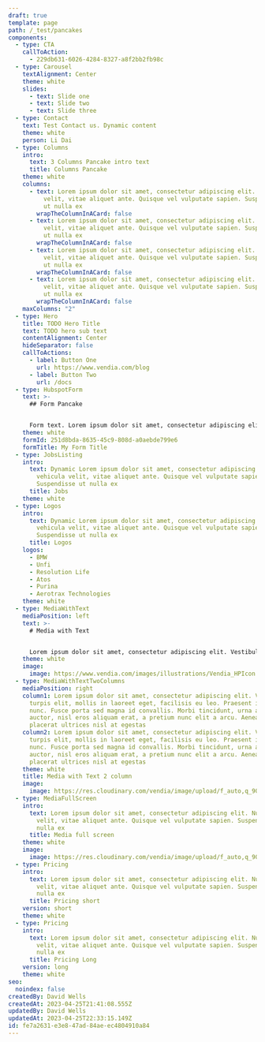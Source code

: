 ```yaml
---
draft: true
template: page
path: /_test/pancakes
components:
  - type: CTA
    callToAction:
      - 229db631-6026-4284-8327-a8f2bb2fb98c
  - type: Carousel
    textAlignment: Center
    theme: white
    slides:
      - text: Slide one
      - text: Slide two
      - text: Slide three
  - type: Contact
    text: Test Contact us. Dynamic content
    theme: white
    person: Li Dai
  - type: Columns
    intro:
      text: 3 Columns Pancake intro text
      title: Columns Pancake
    theme: white
    columns:
      - text: Lorem ipsum dolor sit amet, consectetur adipiscing elit. Nullam a vehicula
          velit, vitae aliquet ante. Quisque vel vulputate sapien. Suspendisse
          ut nulla ex
        wrapTheColumnInACard: false
      - text: Lorem ipsum dolor sit amet, consectetur adipiscing elit. Nullam a vehicula
          velit, vitae aliquet ante. Quisque vel vulputate sapien. Suspendisse
          ut nulla ex
        wrapTheColumnInACard: false
      - text: Lorem ipsum dolor sit amet, consectetur adipiscing elit. Nullam a vehicula
          velit, vitae aliquet ante. Quisque vel vulputate sapien. Suspendisse
          ut nulla ex
        wrapTheColumnInACard: false
      - text: Lorem ipsum dolor sit amet, consectetur adipiscing elit. Nullam a vehicula
          velit, vitae aliquet ante. Quisque vel vulputate sapien. Suspendisse
          ut nulla ex
        wrapTheColumnInACard: false
    maxColumns: "2"
  - type: Hero
    title: TODO Hero Title
    text: TODO hero sub text
    contentAlignment: Center
    hideSeparator: false
    callToActions:
      - label: Button One
        url: https://www.vendia.com/blog
      - label: Button Two
        url: /docs
  - type: HubspotForm
    text: >-
      ## Form Pancake


      Form text. Lorem ipsum dolor sit amet, consectetur adipiscing elit. Nullam a vehicula velit, vitae aliquet ante. Quisque vel vulputate sapien. Suspendisse ut nulla ex
    theme: white
    formId: 251d8bda-8635-45c9-808d-a0aebde799e6
    formTitle: My Form Title
  - type: JobsListing
    intro:
      text: Dynamic Lorem ipsum dolor sit amet, consectetur adipiscing elit. Nullam a
        vehicula velit, vitae aliquet ante. Quisque vel vulputate sapien.
        Suspendisse ut nulla ex
      title: Jobs
    theme: white
  - type: Logos
    intro:
      text: Dynamic Lorem ipsum dolor sit amet, consectetur adipiscing elit. Nullam a
        vehicula velit, vitae aliquet ante. Quisque vel vulputate sapien.
        Suspendisse ut nulla ex
      title: Logos
    logos:
      - BMW
      - Unfi
      - Resolution Life
      - Atos
      - Purina
      - Aerotrax Technologies
    theme: white
  - type: MediaWithText
    mediaPosition: left
    text: >-
      # Media with Text


      Lorem ipsum dolor sit amet, consectetur adipiscing elit. Vestibulum turpis elit, mollis in laoreet eget, facilisis eu leo. Praesent id elit nunc. Fusce porta sed magna id convallis. Morbi tincidunt, urna a suscipit auctor, nisl eros aliquam erat, a pretium nunc elit a arcu. Aenean placerat ultrices nisl at egestas
    theme: white
    image:
      image: https://www.vendia.com/images/illustrations/Vendia_HPIcon.svg
  - type: MediaWithTextTwoColumns
    mediaPosition: right
    column1: Lorem ipsum dolor sit amet, consectetur adipiscing elit. Vestibulum
      turpis elit, mollis in laoreet eget, facilisis eu leo. Praesent id elit
      nunc. Fusce porta sed magna id convallis. Morbi tincidunt, urna a suscipit
      auctor, nisl eros aliquam erat, a pretium nunc elit a arcu. Aenean
      placerat ultrices nisl at egestas
    column2: Lorem ipsum dolor sit amet, consectetur adipiscing elit. Vestibulum
      turpis elit, mollis in laoreet eget, facilisis eu leo. Praesent id elit
      nunc. Fusce porta sed magna id convallis. Morbi tincidunt, urna a suscipit
      auctor, nisl eros aliquam erat, a pretium nunc elit a arcu. Aenean
      placerat ultrices nisl at egestas
    theme: white
    title: Media with Text 2 column
    image:
      image: https://res.cloudinary.com/vendia/image/upload/f_auto,q_90/v1680641017/Website/Iso/Financial_services_gqc0sk.svg
  - type: MediaFullScreen
    intro:
      text: Lorem ipsum dolor sit amet, consectetur adipiscing elit. Nullam a vehicula
        velit, vitae aliquet ante. Quisque vel vulputate sapien. Suspendisse ut
        nulla ex
      title: Media full screen
    theme: white
    image:
      image: https://res.cloudinary.com/vendia/image/upload/f_auto,q_90/v1680641017/Website/Iso/Financial_services_gqc0sk.svg
  - type: Pricing
    intro:
      text: Lorem ipsum dolor sit amet, consectetur adipiscing elit. Nullam a vehicula
        velit, vitae aliquet ante. Quisque vel vulputate sapien. Suspendisse ut
        nulla ex
      title: Pricing short
    version: short
    theme: white
  - type: Pricing
    intro:
      text: Lorem ipsum dolor sit amet, consectetur adipiscing elit. Nullam a vehicula
        velit, vitae aliquet ante. Quisque vel vulputate sapien. Suspendisse ut
        nulla ex
      title: Pricing Long
    version: long
    theme: white
seo:
  noindex: false
createdBy: David Wells
createdAt: 2023-04-25T21:41:08.555Z
updatedBy: David Wells
updatedAt: 2023-04-25T22:33:15.149Z
id: fe7a2631-e3e8-47ad-84ae-ec4804910a84
---
```

